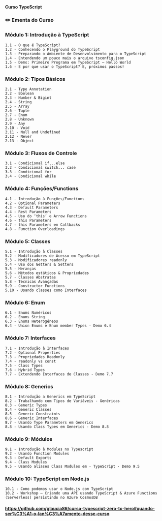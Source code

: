 #### Curso TypeScript

### ✏️ Ementa do Curso

### Módulo 1: Introdução à TypeScript
    1.1 - O que é TypeScript?
    1.2 - Conhecendo o Playground do TypeScript
    1.3 - Preparando o Ambiente de Desenvolvimento para o TypeScript
    1.4 - Entendendo um pouco mais o arquivo tsconfig.json
    1.5 - Demo: Primeiro Programa em TypeScript – Hello World
    1.6 - E por que usar o TypeScript? E, próximos passos!

### Módulo 2: Tipos Básicos
    2.1 - Type Annotation
    2.2 - Boolean 
    2.3 - Number & Bigint
    2.4 - String
    2.5 - Array  
    2.6 - Tuple
    2.7 - Enum
    2.8 - Unknown
    2.9 - Any
    2.10 - Void
    2.11 - Null and Undefined
    2.12 - Never
    2.13 - Object

### Módulo 3: Fluxos de Controle
    3.1 - Condicional if...else
    3.2 - Condicional switch... case
    3.3 - Condicional for
    3.4 - Condicional while

### Módulo 4: Funções/Functions
    4.1 - Introdução à Funções/Functions
    4.2 - Optional Parameters
    4.3 - Default Parameters
    4.4 - Rest Parameters
    4.5 - Uso do ‘this’ e Arrow Functions
    4.6 - this Parameters
    4.7 - this Parameters em Callbacks
    4.8 - Function Overloadings

### Módulo 5: Classes
    5.1 - Introdução à Classes
    5.2 - Modificadores de Acesso em TypeScript
    5.3 - Modificadores readonly
    5.4 - Uso dos Getters & Setters
    5.5 - Heranças
    5.6 - Métodos estáticos & Propriedades
    5.7 - Classes Abstratas
    5.8 - Técnicas Avançadas
    5.9 - Constructor Functions
    5.10 - Usando classes como Interfaces

### Módulo 6: Enum
    6.1 - Enums Numéricos
    6.2 - Enums String
    6.3 - Enums Heterogêneos
    6.4 - Union Enums e Enum member Types - Demo 6.4

### Módulo 7: Interfaces
    7.1 - Introdução à Interfaces
    7.2 - Optional Properties
    7.3 - Propriedades Readonly
    7.4 - readonly vs const
    7.5 - Class Types
    7.6 - Hybrid Types
    7.7 - Extendendo Interfaces de Classes - Demo 7.7

### Módulo 8: Generics
    8.1 - Introdução a Generics em TypeScript
    8.2 - Trabalhando com Tipos de Variáveis - Genéricas
    8.3 - Generic Types
    8.4 - Generic Classes
    8.5 - Generic Constraints
    8.6 - Generic Interfaces
    8.7 - Usando Type Parameters em Generics
    8.8 - Usando Class Types em Generics - Demo 8.8

### Módulo 9: Módulos
    9.1 - Introdução à Modules no Typescript
    9.2 - Usando Function Modules
    9.3 - Default Exports
    9.4 - Class Modules
    9.5 - Usando aliases Class Modules em - TypeScript - Demo 9.5

### Módulo 10: TypeScript em Node.js
    10.1 - Como podemos usar o Node.js com TypeScript
    10.2 - Workshop – Criando uma API usando TypeScript & Azure Functions (Serverless) persistindo no Azure CosmosDB


#### https://github.com/glaucia86/curso-typescript-zero-to-hero#quando-ser%C3%A1-o-lan%C3%A7amento-desse-curso